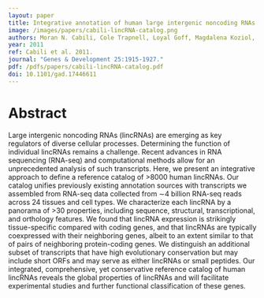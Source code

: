 ```yaml
---
layout: paper
title: Integrative annotation of human large intergenic noncoding RNAs reveals global properties and specific subclasses
image: /images/papers/cabili-lincRNA-catalog.png
authors: Moran N. Cabili, Cole Trapnell, Loyal Goff, Magdalena Koziol, Barbara Tazon-Vega, Aviv Regev, John L. Rinn.
year: 2011
ref: Cabili et al. 2011.
journal: "Genes & Development 25:1915-1927."
pdf: /pdfs/papers/cabili-lincRNA-catalog.pdf
doi: 10.1101/gad.17446611
---
```


# Abstract

Large intergenic noncoding RNAs (lincRNAs) are emerging as key regulators of diverse cellular processes. Determining the function of individual lincRNAs remains a challenge. Recent advances in RNA sequencing (RNA-seq) and computational methods allow for an unprecedented analysis of such transcripts. Here, we present an integrative approach to define a reference catalog of >8000 human lincRNAs. Our catalog unifies previously existing annotation sources with transcripts we assembled from RNA-seq data collected from ∼4 billion RNA-seq reads across 24 tissues and cell types. We characterize each lincRNA by a panorama of >30 properties, including sequence, structural, transcriptional, and orthology features. We found that lincRNA expression is strikingly tissue-specific compared with coding genes, and that lincRNAs are typically coexpressed with their neighboring genes, albeit to an extent similar to that of pairs of neighboring protein-coding genes. We distinguish an additional subset of transcripts that have high evolutionary conservation but may include short ORFs and may serve as either lincRNAs or small peptides. Our integrated, comprehensive, yet conservative reference catalog of human lincRNAs reveals the global properties of lincRNAs and will facilitate experimental studies and further functional classification of these genes.